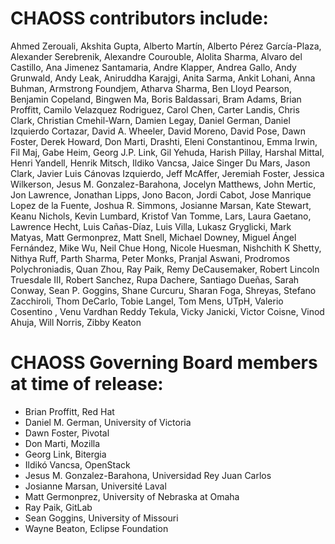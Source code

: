 # CHAOSS contributors include:

Ahmed Zerouali,
Akshita Gupta,
Alberto Martín,
Alberto Pérez García-Plaza,
Alexander Serebrenik,
Alexandre Courouble,
Alolita Sharma,
Alvaro del Castillo,
Ana Jimenez Santamaria,
Andre Klapper,
Andrea Gallo,
Andy Grunwald,
Andy Leak,
Aniruddha Karajgi,
Anita Sarma,
Ankit Lohani,
Anna Buhman,
Armstrong Foundjem,
Atharva Sharma,
Ben Lloyd Pearson,
Benjamin Copeland,
Bingwen Ma,
Boris Baldassari,
Bram Adams,
Brian Proffitt,
Camilo Velazquez Rodriguez,
Carol Chen,
Carter Landis,
Chris Clark,
Christian Cmehil-Warn,
Damien Legay,
Daniel German,
Daniel Izquierdo Cortazar,
David A. Wheeler,
David Moreno,
David Pose,
Dawn Foster,
Derek Howard,
Don Marti,
Drashti,
Eleni Constantinou,
Emma Irwin,
Fil Maj,
Gabe Heim,
Georg J.P. Link,
Gil Yehuda,
Harish Pillay,
Harshal Mittal,
Henri Yandell,
Henrik Mitsch,
Ildiko Vancsa,
Jaice Singer Du Mars,
Jason Clark,
Javier Luis Cánovas Izquierdo,
Jeff McAffer,
Jeremiah Foster,
Jessica Wilkerson,
Jesus M. Gonzalez-Barahona,
Jocelyn Matthews,
John Mertic,
Jon Lawrence,
Jonathan Lipps,
Jono Bacon,
Jordi Cabot,
Jose Manrique Lopez de la Fuente,
Joshua R. Simmons,
Josianne Marsan,
Kate Stewart,
Keanu Nichols,
Kevin Lumbard,
Kristof Van Tomme,
Lars,
Laura Gaetano,
Lawrence Hecht,
Luis Cañas-Díaz,
Luis Villa,
Lukasz Gryglicki,
Mark Matyas,
Matt Germonprez,
Matt Snell,
Michael Downey,
Miguel Ángel Fernández,
Mike Wu,
Neil Chue Hong,
Nicole Huesman,
Nishchith K Shetty,
Nithya Ruff,
Parth Sharma,
Peter Monks,
Pranjal Aswani,
Prodromos Polychroniadis,
Quan Zhou,
Ray Paik,
Remy DeCausemaker,
Robert Lincoln Truesdale III,
Robert Sanchez,
Rupa Dachere,
Santiago  Dueñas,
Sarah Conway,
Sean P. Goggins,
Shane Curcuru,
Sharan Foga,
Shreyas,
Stefano Zacchiroli,
Thom DeCarlo,
Tobie Langel,
Tom Mens,
UTpH,
Valerio Cosentino ,
Venu Vardhan Reddy Tekula,
Vicky Janicki,
Victor Coisne,
Vinod Ahuja,
Will Norris,
Zibby Keaton

# CHAOSS Governing Board members at time of release:

- Brian Proffitt, Red Hat
- Daniel M. German, University of Victoria
- Dawn Foster, Pivotal
- Don Marti, Mozilla
- Georg Link, Bitergia
- Ildikó Vancsa, OpenStack
- Jesus M. Gonzalez-Barahona, Universidad Rey Juan Carlos
- Josianne Marsan, Université Laval
- Matt Germonprez, University of Nebraska at Omaha
- Ray Paik, GitLab
- Sean Goggins, University of Missouri
- Wayne Beaton, Eclipse Foundation
